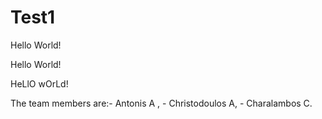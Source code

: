 # Test1
Hello World!

Hello World!

HeLlO wOrLd!

The team members are:- Antonis A , - Christodoulos A, - Charalambos C.
